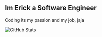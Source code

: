 ## Im Erick a Software Engineer

Coding its my passion and my job, jaja

![GitHub Stats](https://github-readme-streak-stats.herokuapp.com/?user=nalancer08&theme=default&hide_border=true)
